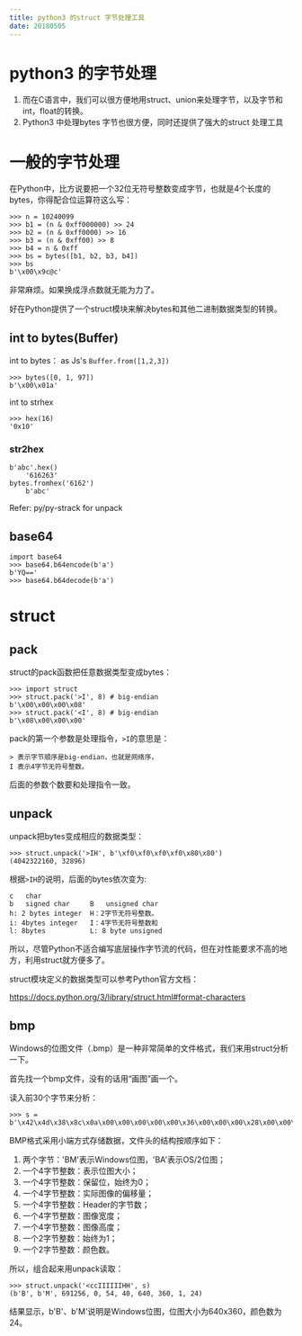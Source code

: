 ```yaml
---
title: python3 的struct 字节处理工具
date: 20180505
---
```

# python3 的字节处理
1. 而在C语言中，我们可以很方便地用struct、union来处理字节，以及字节和int，float的转换。
2. Python3 中处理bytes 字节也很方便，同时还提供了强大的struct 处理工具

# 一般的字节处理
在Python中，比方说要把一个32位无符号整数变成字节，也就是4个长度的bytes，你得配合位运算符这么写：

	>>> n = 10240099
	>>> b1 = (n & 0xff000000) >> 24
	>>> b2 = (n & 0xff0000) >> 16
	>>> b3 = (n & 0xff00) >> 8
	>>> b4 = n & 0xff
	>>> bs = bytes([b1, b2, b3, b4])
	>>> bs
	b'\x00\x9c@c'

非常麻烦。如果换成浮点数就无能为力了。

好在Python提供了一个struct模块来解决bytes和其他二进制数据类型的转换。

## int to bytes(Buffer) 
int to bytes： as Js's `Buffer.from([1,2,3])`

	>>> bytes([0, 1, 97])
	b'\x00\x01a'

int to strhex

    >>> hex(16)
    '0x10'

### str2hex

    b'abc'.hex()
        '616263'
    bytes.fromhex('6162')
        b'abc'

Refer: py/py-strack for unpack

## base64

    import base64
    >>> base64.b64encode(b'a')
    b'YQ=='
    >>> base64.b64decode(b'a')

# struct

## pack
struct的pack函数把任意数据类型变成bytes：

	>>> import struct
	>>> struct.pack('>I', 8) # big-endian
    b'\x00\x00\x00\x08'
	>>> struct.pack('<I', 8) # big-endian
    b'\x08\x00\x00\x00'

pack的第一个参数是处理指令，`>I`的意思是：

	> 表示字节顺序是big-endian，也就是网络序，
	I 表示4字节无符号整数。

后面的参数个数要和处理指令一致。

## unpack
unpack把bytes变成相应的数据类型：

	>>> struct.unpack('>IH', b'\xf0\xf0\xf0\xf0\x80\x80')
	(4042322160, 32896)

根据`>IH`的说明，后面的bytes依次变为:

    c	char
    b	signed char	    B	unsigned char
    h: 2 bytes integer  H：2字节无符号整数。
	i: 4bytes integer   I：4字节无符号整数和
    l: 8bytes           L: 8 byte unsigned

所以，尽管Python不适合编写底层操作字节流的代码，但在对性能要求不高的地方，利用struct就方便多了。

struct模块定义的数据类型可以参考Python官方文档：

https://docs.python.org/3/library/struct.html#format-characters

## bmp
Windows的位图文件（.bmp）是一种非常简单的文件格式，我们来用struct分析一下。

首先找一个bmp文件，没有的话用“画图”画一个。

读入前30个字节来分析：

	>>> s = b'\x42\x4d\x38\x8c\x0a\x00\x00\x00\x00\x00\x36\x00\x00\x00\x28\x00\x00\x00\x80\x02\x00\x00\x68\x01\x00\x00\x01\x00\x18\x00'

BMP格式采用小端方式存储数据，文件头的结构按顺序如下：

1. 两个字节：'BM'表示Windows位图，'BA'表示OS/2位图；
1. 一个4字节整数：表示位图大小；
1. 一个4字节整数：保留位，始终为0；
1. 一个4字节整数：实际图像的偏移量；
1. 一个4字节整数：Header的字节数；
1. 一个4字节整数：图像宽度；
1. 一个4字节整数：图像高度；
1. 一个2字节整数：始终为1；
1. 一个2字节整数：颜色数。

所以，组合起来用unpack读取：

	>>> struct.unpack('<ccIIIIIIHH', s)
	(b'B', b'M', 691256, 0, 54, 40, 640, 360, 1, 24)

结果显示，b'B'、b'M'说明是Windows位图，位图大小为640x360，颜色数为24。
